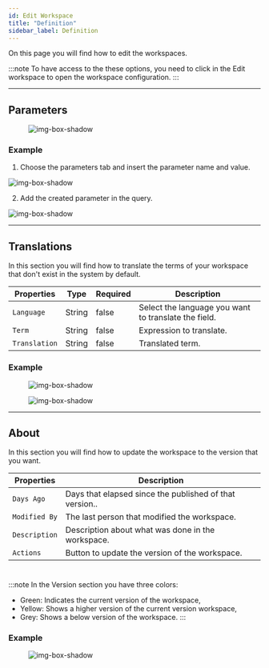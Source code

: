 ```yaml
---
id: Edit Workspace
title: "Definition"
sidebar_label: Definition
---
```


On this page you will find how to edit the workspaces.

:::note
To have access to the these options, you need to click in the Edit workspace to open the workspace configuration.
:::

---

## Parameters

<figure>

![img-box-shadow](/img/craft/workspace/definition.png)

</figure>

<h3>Example</h3>

1. Choose the parameters tab and insert the parameter name and value.

![img-box-shadow](/img/craft/workspace/parameter.png)

2. Add the created parameter in the query.

![img-box-shadow](/img/craft/workspace/usingParameter.png)

---

## Translations

In this section you will find how to translate the terms of your workspace that don't exist in the system by default.

<table className="custom-table">
    <thead> 
        <tr>
            <th>Properties</th>
            <th>Type</th>
            <th>Required</th>
            <th>Description</th>
        </tr>
    </thead>
    <tbody>
        <tr className="selected">
            <td><code>Language</code></td>
            <td>String</td>
            <td>false</td>
            <td>Select the language you want to translate the field.</td> 
        </tr>
        <tr className="selected">
            <td><code>Term</code></td>
            <td>String</td>
            <td>false</td>
            <td>Expression to translate.</td> 
        </tr>
        <tr className="selected">
            <td><code>Translation</code></td>
            <td>String</td>
            <td>false</td>
            <td>Translated term.</td> 
        </tr>
    </tbody>
</table>

<h3>Example</h3>

<figure>

![img-box-shadow](/img/craft/workspace/Translation.png)

</figure>

<figure>

![img-box-shadow](/img/craft/workspace/Translation-example.png)

</figure>

---

## About

In this section you will find how to update the workspace to the version that you want.

<table className="custom-table">
    <thead> 
        <tr>
            <th>Properties</th>
            <th>Description</th>
        </tr>
    </thead>
    <tbody>
        <tr className="selected">
            <td><code>Days Ago</code></td>
            <td>Days that elapsed since the published of that version..</td> 
        </tr>
        <tr className="selected">
            <td><code>Modified By</code></td>
            <td>The last person that modified the workspace.</td> 
        </tr>
        <tr className="selected">
            <td><code>Description</code></td>
            <td>Description about what was done in the workspace.</td> 
        </tr>
         <tr className="selected">
            <td><code>Actions</code></td>
            <td>Button to update the version of the workspace.</td> 
        </tr>
    </tbody>
</table>

#

:::note
In the Version section you have three colors:

- Green: Indicates the current version of the workspace,
- Yellow: Shows a higher version of the current version workspace,
- Grey: Shows a below version of the workspace.
  :::

<h3>Example</h3>

<figure>

![img-box-shadow](/img/craft/workspace/About-example.png)

</figure>
